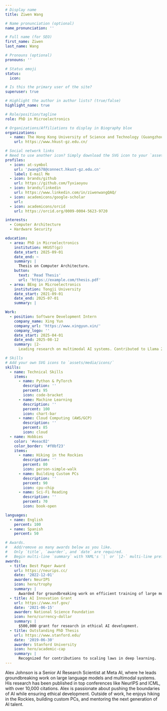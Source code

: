 ```yaml
---
# Display name
title: Ziwen Wang

# Name pronunciation (optional)
name_pronunciation: ''

# Full name (for SEO)
first_name: Ziwen
last_name: Wang

# Pronouns (optional)
pronouns: ''

# Status emoji
status:
  icon: 

# Is this the primary user of the site?
superuser: true

# Highlight the author in author lists? (true/false)
highlight_name: true

# Role/position/tagline
role: PhD in Microelectronics

# Organizations/Affiliations to display in Biography blox
organizations:
  - name: The Hong Kong University of Science and Technology (Guangzhou)
    url: https://www.hkust-gz.edu.cn/

# Social network links
# Need to use another icon? Simply download the SVG icon to your `assets/media/icons/` folder.
profiles:
  - icon: at-symbol
    url: 'zwang578@connect.hkust-gz.edu.cn'
    label: E-mail Me
  - icon: brands/github
    url: https://github.com/Tyxiaoyou
  - icon: brands/linkedin
    url: https://www.linkedin.com/in/ziwenwangQAQ/
  - icon: academicons/google-scholar
    url: 
  - icon: academicons/orcid
    url: https://orcid.org/0009-0004-5623-9720

interests:
  - Computer Architecture
  - Hardware Security

education:
  - area: PhD in Microelectronics
    institution: HKUST(gz)
    date_start: 2025-09-01
    date_end: ~
    summary: |
      Thesis on Computer Architecture.
    button:
      text: 'Read Thesis'
      url: 'https://example.com/thesis.pdf'
  - area: BEng in Microelectronics
    institution: Tongji University
    date_start: 2021-09-01
    date_end: 2025-07-01
    summary: |

Work:
  - position: Software Development Intern
    company_name: Xing Yun
    company_url: 'https://www.xingyun.xin/'
    company_logo: ''
    date_start: 2025-04-01
    date_end: 2025-08-12
    summary: |2-
      Leading research on multimodal AI systems. Contributed to Llama 2 and other open-source models. 50+ citations in 3 years.

# Skills
# Add your own SVG icons to `assets/media/icons/`
skills:
  - name: Technical Skills
    items:
      - name: Python & PyTorch
        description: ''
        percent: 95
        icon: code-bracket
      - name: Machine Learning
        description: ''
        percent: 100
        icon: chart-bar
      - name: Cloud Computing (AWS/GCP)
        description: ''
        percent: 85
        icon: cloud
  - name: Hobbies
    color: '#eeac02'
    color_border: '#f0bf23'
    items:
      - name: Hiking in the Rockies
        description: ''
        percent: 80
        icon: person-simple-walk
      - name: Building Custom PCs
        description: ''
        percent: 90
        icon: cpu-chip
      - name: Sci-Fi Reading
        description: ''
        percent: 70
        icon: book-open

languages:
  - name: English
    percent: 100
  - name: Spanish
    percent: 50

# Awards.
#   Add/remove as many awards below as you like.
#   Only `title`, `awarder`, and `date` are required.
#   Begin multi-line `summary` with YAML's `|` or `|2-` multi-line prefix and indent 2 spaces below.
awards:
  - title: Best Paper Award
    url: https://neurips.cc/
    date: '2022-12-01'
    awarder: NeurIPS
    icon: hero/trophy
    summary: |
      Awarded for groundbreaking work on efficient training of large models.
  - title: AI Innovation Grant
    url: https://www.nsf.gov/
    date: '2021-06-15'
    awarder: National Science Foundation
    icon: hero/currency-dollar
    summary: |
      $500,000 grant for research in ethical AI development.
  - title: Outstanding PhD Thesis
    url: https://www.stanford.edu/
    date: '2019-06-30'
    awarder: Stanford University
    icon: hero/academic-cap
    summary: |
      Recognized for contributions to scaling laws in deep learning.
---
```


Alex Johnson is a Senior AI Research Scientist at Meta AI, where he leads groundbreaking work on large language models and multimodal systems. His research has been published in top conferences like NeurIPS and ICML, with over 10,000 citations. Alex is passionate about pushing the boundaries of AI while ensuring ethical development. Outside of work, he enjoys hiking in the Rockies, building custom PCs, and mentoring the next generation of AI talent.
